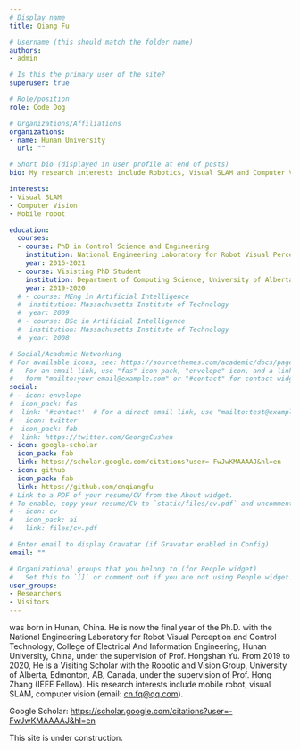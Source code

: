 ```yaml
---
# Display name
title: Qiang Fu

# Username (this should match the folder name)
authors:
- admin

# Is this the primary user of the site?
superuser: true

# Role/position
role: Code Dog

# Organizations/Affiliations
organizations:
- name: Hunan University
  url: ""

# Short bio (displayed in user profile at end of posts)
bio: My research interests include Robotics, Visual SLAM and Computer Vision.

interests:
- Visual SLAM
- Computer Vision
- Mobile robot

education:
  courses:
  - course: PhD in Control Science and Engineering
    institution: National Engineering Laboratory for Robot Visual Perception and Control Technology, Hunan University
    year: 2016-2021
  - course: Visisting PhD Student
    institution: Department of Computing Science, University of Alberta 
    year: 2019-2020
  # - course: MEng in Artificial Intelligence
  #  institution: Massachusetts Institute of Technology
  #  year: 2009
  # - course: BSc in Artificial Intelligence
  #  institution: Massachusetts Institute of Technology
  #  year: 2008

# Social/Academic Networking
# For available icons, see: https://sourcethemes.com/academic/docs/page-builder/#icons
#   For an email link, use "fas" icon pack, "envelope" icon, and a link in the
#   form "mailto:your-email@example.com" or "#contact" for contact widget.
social:
# - icon: envelope
#  icon_pack: fas
#  link: '#contact'  # For a direct email link, use "mailto:test@example.org".
# - icon: twitter
#  icon_pack: fab
#  link: https://twitter.com/GeorgeCushen
- icon: google-scholar
  icon_pack: fab
  link: https://scholar.google.com/citations?user=-FwJwKMAAAAJ&hl=en
- icon: github
  icon_pack: fab
  link: https://github.com/cnqiangfu
# Link to a PDF of your resume/CV from the About widget.
# To enable, copy your resume/CV to `static/files/cv.pdf` and uncomment the lines below.
# - icon: cv
#   icon_pack: ai
#   link: files/cv.pdf

# Enter email to display Gravatar (if Gravatar enabled in Config)
email: ""

# Organizational groups that you belong to (for People widget)
#   Set this to `[]` or comment out if you are not using People widget.
user_groups:
- Researchers
- Visitors
---
```


was born in Hunan, China. He is now the final year of the Ph.D. with the National Engineering Laboratory for Robot Visual Perception and Control Technology, College of Electrical And Information Engineering, Hunan University, China, under the supervision of Prof. Hongshan Yu. From 2019 to 2020, He is a Visiting Scholar with the Robotic and Vision Group, University of Alberta, Edmonton, AB, Canada, under the supervision of Prof. Hong Zhang (IEEE Fellow). His research interests include mobile robot, visual SLAM, computer vision (email: cn.fq@qq.com).

Google Scholar: https://scholar.google.com/citations?user=-FwJwKMAAAAJ&hl=en

This site is under construction.

